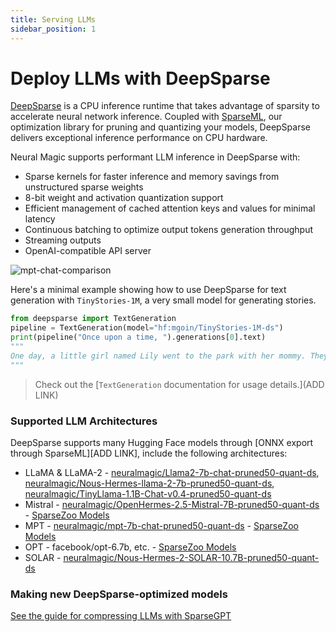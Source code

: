 ```yaml
---
title: Serving LLMs
sidebar_position: 1
---
```


# Deploy LLMs with DeepSparse

[DeepSparse](https://github.com/neuralmagic/deepsparse) is a CPU inference runtime that takes advantage of sparsity to accelerate neural network inference. Coupled with [SparseML](https://github.com/neuralmagic/sparseml), our optimization library for pruning and quantizing your models, DeepSparse delivers exceptional inference performance on CPU hardware.

Neural Magic supports performant LLM inference in DeepSparse with:
- Sparse kernels for faster inference and memory savings from unstructured sparse weights
- 8-bit weight and activation quantization support
- Efficient management of cached attention keys and values for minimal latency
- Continuous batching to optimize output tokens generation throughput
- Streaming outputs
- OpenAI-compatible API server

![mpt-chat-comparison](https://github.com/neuralmagic/deepsparse/assets/3195154/ccf39323-4603-4489-8462-7b103872aeb3)

Here's a minimal example showing how to use DeepSparse for text generation with `TinyStories-1M`, a very small model for generating stories. 
```python
from deepsparse import TextGeneration
pipeline = TextGeneration(model="hf:mgoin/TinyStories-1M-ds")
print(pipeline("Once upon a time, ").generations[0].text)
"""
One day, a little girl named Lily went to the park with her mommy. They saw a big slide and wanted to slide down the slide. Lily said, "Mommy, can I go on the slide?" Her mommy said, "Yes, you can go on the slide."
"""
```

> Check out the [`TextGeneration` documentation for usage details.](ADD LINK)

### Supported LLM Architectures 

DeepSparse supports many Hugging Face models through [ONNX export through SparseML][ADD LINK], include the following architectures:

* LLaMA & LLaMA-2 - [neuralmagic/Llama2-7b-chat-pruned50-quant-ds](https://huggingface.co/neuralmagic/Llama2-7b-chat-pruned50-quant-ds), [neuralmagic/Nous-Hermes-llama-2-7b-pruned50-quant-ds](https://huggingface.co/neuralmagic/Nous-Hermes-llama-2-7b-pruned50-quant-ds), [neuralmagic/TinyLlama-1.1B-Chat-v0.4-pruned50-quant-ds](https://huggingface.co/neuralmagic/TinyLlama-1.1B-Chat-v0.4-pruned50-quant-ds)
* Mistral - [neuralmagic/OpenHermes-2.5-Mistral-7B-pruned50-quant-ds](https://huggingface.co/neuralmagic/OpenHermes-2.5-Mistral-7B-pruned50-quant-ds) - [SparseZoo Models](https://sparsezoo.neuralmagic.com/?architectures=mistral&ungrouped=true)
* MPT - [neuralmagic/mpt-7b-chat-pruned50-quant-ds](https://huggingface.co/neuralmagic/mpt-7b-chat-pruned50-quant-ds) - [SparseZoo Models](https://sparsezoo.neuralmagic.com/?architectures=mpt&ungrouped=true)
* OPT - facebook/opt-6.7b, etc. - [SparseZoo Models](https://sparsezoo.neuralmagic.com/?architectures=opt&ungrouped=true)
* SOLAR - [neuralmagic/Nous-Hermes-2-SOLAR-10.7B-pruned50-quant-ds](https://huggingface.co/neuralmagic/Nous-Hermes-2-SOLAR-10.7B-pruned50-quant-ds)


### Making new DeepSparse-optimized models

[See the guide for compressing LLMs with SparseGPT](./guides/one-shot-llms-with-sparseml.mdx)